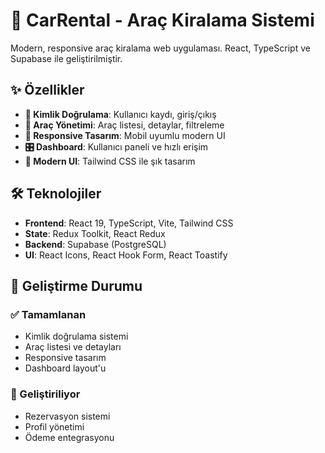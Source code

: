 # 🚗 CarRental - Araç Kiralama Sistemi

Modern, responsive araç kiralama web uygulaması. React, TypeScript ve Supabase ile geliştirilmiştir.

## ✨ Özellikler

- **🔐 Kimlik Doğrulama**: Kullanıcı kaydı, giriş/çıkış
- **🚗 Araç Yönetimi**: Araç listesi, detaylar, filtreleme
- **📱 Responsive Tasarım**: Mobil uyumlu modern UI
- **🎛️ Dashboard**: Kullanıcı paneli ve hızlı erişim
- **🎨 Modern UI**: Tailwind CSS ile şık tasarım

## 🛠️ Teknolojiler

- **Frontend**: React 19, TypeScript, Vite, Tailwind CSS
- **State**: Redux Toolkit, React Redux
- **Backend**: Supabase (PostgreSQL)
- **UI**: React Icons, React Hook Form, React Toastify

## 🔄 Geliştirme Durumu

### ✅ Tamamlanan

- Kimlik doğrulama sistemi
- Araç listesi ve detayları
- Responsive tasarım
- Dashboard layout'u

### 🚧 Geliştiriliyor

- Rezervasyon sistemi
- Profil yönetimi
- Ödeme entegrasyonu
